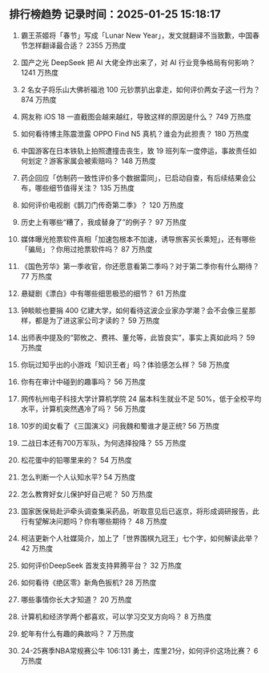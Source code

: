 
## 排行榜趋势 记录时间：2025-01-25 15:18:17
  
  1. 霸王茶姬将「春节」写成「Lunar New Year」，发文就翻译不当致歉，中国春节怎样翻译最合适？ 2355 万热度
    
  2. 国产之光 DeepSeek 把 AI 大佬全炸出来了，对 AI 行业竞争格局有何影响？ 1241 万热度
    
  3. 2 名女子将乐山大佛祈福池 100 元钞票扒出拿走，如何评价两女子这一行为？ 874 万热度
    
  4. 网友称 iOS 18 一直截图会越来越红，导致这样的原因是什么？ 749 万热度
    
  5. 如何看待博主陈震泄露 OPPO Find N5 真机？谁会为此担责？ 180 万热度
    
  6. 中国游客在日本铁轨上拍照遭撞击丧生，致 19 班列车一度停运，事故责任如何划定？游客家属会被索赔吗？ 148 万热度
    
  7. 药企回应「仿制药一致性评价多个数据雷同」，已启动自查，有后续结果会公布，哪些细节值得关注？ 135 万热度
    
  8. 如何评价电视剧《鹊刀门传奇第二季》？ 120 万热度
    
  9. 历史上有哪些“糟了，我成替身了”的例子？ 97 万热度
    
  10. 媒体曝光抢票软件真相「加速包根本不加速，诱导旅客买长乘短」，还有哪些「骗局」？你用过抢票软件吗？ 87 万热度
    
  11. 《国色芳华》第一季收官，你还愿意看第二季吗？对于第二季你有什么期待？ 77 万热度
    
  12. 悬疑剧《漂白》中有哪些细思极恐的细节？ 61 万热度
    
  13. 钟睒睒也要捐 400 亿建大学，如何看待这波企业家办学潮？会不会像三星那样，都是为了进这家公司才读的？ 59 万热度
    
  14. 出师表中提及的“郭攸之、费祎、董允等，此皆良实”，事实上真如此吗？ 59 万热度
    
  15. 你玩过知乎出的小游戏「知识王者」吗？体验感怎么样？ 58 万热度
    
  16. 你有在审计中碰到的趣事吗？ 56 万热度
    
  17. 网传杭州电子科技大学计算机学院 24 届本科生就业不足 50%，低于全校平均水平，计算机突然遇冷了吗？ 56 万热度
    
  18. 10岁的闺女看了《三国演义》问我魏和蜀谁才是正统? 56 万热度
    
  19. 二战日本还有700万军队，为何选择投降？ 55 万热度
    
  20. 松花蛋中的铅哪里来的？ 54 万热度
    
  21. 怎么判断一个人认知水平? 54 万热度
    
  22. 怎么教育好女儿保护好自己呢？ 50 万热度
    
  23. 国家医保局赴沪牵头调查集采药品，听取意见后已返京，将形成调研报告，此行有望解决问题吗？你有哪些期待？ 48 万热度
    
  24. 柯洁更新个人社媒简介，加上了「世界围棋九冠王」七个字，如何解读此举？ 42 万热度
    
  25. 如何评价DeepSeek 首发支持昇腾平台？ 32 万热度
    
  26. 如何看待《绝区零》新角色扳机? 28 万热度
    
  27. 哪些事情你长大才知道？ 20 万热度
    
  28. 计算机和经济学两个都喜欢，可以学习交叉方向吗？ 8 万热度
    
  29. 蛇年有什么有趣的典故吗？ 7 万热度
    
  30. 24-25赛季NBA常规赛公牛 106:131 勇士，库里21分，如何评价这场比赛？ 6 万热度
    